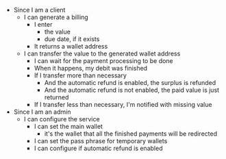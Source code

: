 - Since I am a client
  - I can generate a billing
    - I enter 
      - the value
      - due date, if it exists
    - It returns a wallet address
  - I can transfer the value to the generated wallet address
    - I can wait for the payment processing to be done
    - When it happens, my debit was finished
    - If I transfer more than necessary
      - And the automatic refund is enabled, the surplus is refunded
      - And the automatic refund is not enabled, the paid value is just returned
    - If I transfer less than necessary, I'm notified with missing value
- Since I am an admin
  - I can configure the service
    - I can set the main wallet
      - it's the wallet that all the finished payments will be redirected
    - I can set the pass phrase for temporary wallets
    - I can configure if automatic refund is enabled